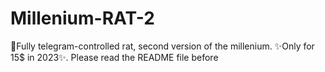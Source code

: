 # Millenium-RAT-2
💎Fully telegram-controlled rat, second version of the millenium. ✨Only for 15$ in 2023✨. Please read the README file before
